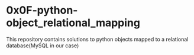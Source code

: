 # 0x0F-python-object_relational_mapping
 This repository contains solutions to python objects mapped to a relational database(MySQL in our case)
